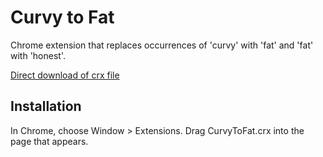 Curvy to Fat
=============

Chrome extension that replaces occurrences of 'curvy' with 'fat' and 'fat' with 'honest'.

[Direct download of crx file](https://github.com/panicsteve/cloud-to-butt/blob/master/CloudToButt.crx?raw=true)

Installation
------------

In Chrome, choose Window > Extensions.  Drag CurvyToFat.crx into the page that appears.

